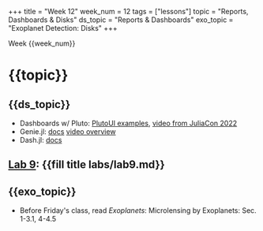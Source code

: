 +++
title = "Week 12"
week_num = 12
tags = ["lessons"]
topic = "Reports, Dashboards & Disks"
ds_topic = "Reports & Dashboards"
exo_topic =  "Exoplanet Detection: Disks"
+++

Week {{week_num}}
# {{topic}}

## {{ds_topic}}
- Dashboards w/ Pluto: [PlutoUI examples](https://juliapluto.github.io/sample-notebook-previews/PlutoUI.jl.html), [video from JuliaCon 2022](https://www.youtube.com/watch?v=dP9UuEL00iM)
- Genie.jl: [docs](https://genieframework.com/docs/genie/v5/tutorials/1--Overview.html) [video overview](https://www.youtube.com/watch?v=YEQLTCWxDuM)
- Dash.jl: [docs](https://dash.plotly.com/julia/introduction)

## [Lab 9](../../labs/lab9/): {{fill title labs/lab9.md}}

## {{exo_topic}}
- Before Friday's class, read *Exoplanets*: Microlensing by Exoplanets:   Sec. 1-3.1, 4-4.5
